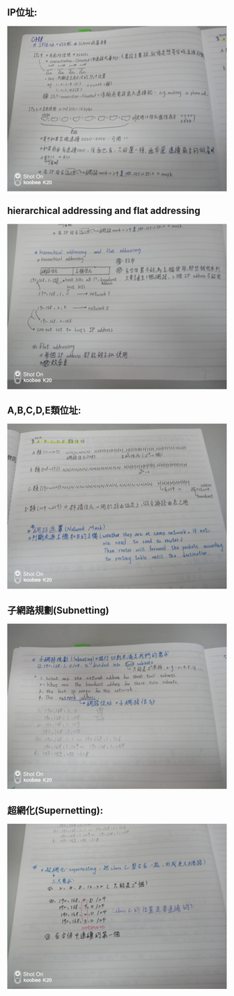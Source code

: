 ## IP位址:
![](picture/77501.jpg)
## hierarchical addressing and flat addressing
![](picture/77502.jpg)
## A,B,C,D,E類位址:
![](picture/77503.jpg)
## 子網路規劃(Subnetting)
![](picture/77505.jpg)
## 超網化(Supernetting):
![](picture/77506.jpg)